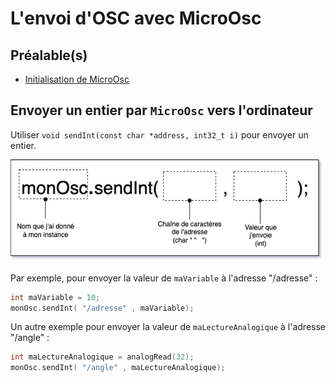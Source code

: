# L'envoi d'OSC avec MicroOsc

## Préalable(s)

- [Initialisation de MicroOsc](../initialisation/)

## Envoyer un entier par `MicroOsc` vers l'ordinateur

Utiliser `void sendInt(const char *address, int32_t i)` pour envoyer un entier. 

![](microosc_sendInt.drawio.png)

Par exemple, pour envoyer la valeur de `maVariable` à l'adresse "/adresse" :
```cpp
int maVariable = 10;
monOsc.sendInt( "/adresse" , maVariable);
```

Un autre exemple pour envoyer la valeur de `maLectureAnalogique` à l'adresse "/angle" :
```cpp
int maLectureAnalogique = analogRead(32);
monOsc.sendInt( "/angle" , maLectureAnalogique);
```
